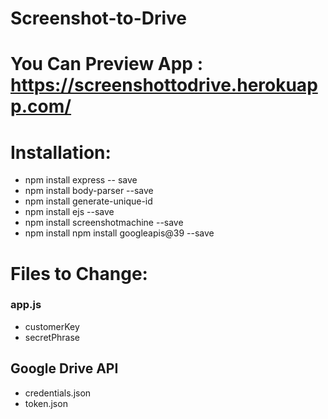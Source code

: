 # Screenshot-to-Drive

# You Can Preview App  : https://screenshottodrive.herokuapp.com/
# Installation:
* npm install express -- save
* npm install body-parser --save
* npm install generate-unique-id
* npm install ejs --save
* npm install screenshotmachine --save
* npm install npm install googleapis@39 --save

# Files to Change:
### app.js 
* customerKey
* secretPhrase
## Google Drive API
* credentials.json 
* token.json
